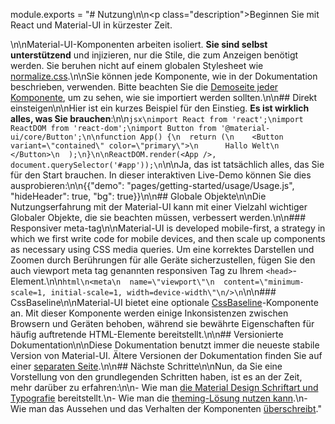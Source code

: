 module.exports = "# Nutzung\n\n<p class=\"description\">Beginnen Sie mit React und Material-UI in kürzester Zeit.</p>\n\nMaterial-UI-Komponenten arbeiten isoliert. **Sie sind selbst unterstützend** und injizieren, nur die Stile, die zum Anzeigen benötigt werden. Sie beruhen nicht auf einem globalen Stylesheet wie [normalize.css](https://github.com/necolas/normalize.css/).\n\nSie können jede Komponente, wie in der Dokumentation beschrieben, verwenden. Bitte beachten Sie die [Demoseite jeder Komponente](/components/buttons/), um zu sehen, wie sie importiert werden sollten.\n\n## Direkt einsteigen\n\nHier ist ein kurzes Beispiel für den Einstieg. **Es ist wirklich alles, was Sie brauchen**:\n\n```jsx\nimport React from 'react';\nimport ReactDOM from 'react-dom';\nimport Button from '@material-ui/core/Button';\n\nfunction App() {\n  return (\n    <Button variant=\"contained\" color=\"primary\">\n      Hallo Welt\n    </Button>\n  );\n}\n\nReactDOM.render(<App />, document.querySelector('#app'));\n```\n\nJa, das ist tatsächlich alles, das Sie für den Start brauchen. In dieser interaktiven Live-Demo können Sie dies ausprobieren:\n\n{{\"demo\": \"pages/getting-started/usage/Usage.js\", \"hideHeader\": true, \"bg\": true}}\n\n## Globale Objekte\n\nDie Nutzungserfahrung mit der Material-UI kann mit einer Vielzahl wichtiger Globaler Objekte, die sie beachten müssen, verbessert werden.\n\n### Responsiver meta-tag\n\nMaterial-UI is developed mobile-first, a strategy in which we first write code for mobile devices, and then scale up components as necessary using CSS media queries. Um eine korrektes Darstellen und Zoomen durch Berührungen für alle Geräte sicherzustellen, fügen Sie den auch viewport meta tag genannten responsiven Tag zu Ihrem `<head>`-Element.\n\n```html\n<meta\n  name=\"viewport\"\n  content=\"minimum-scale=1, initial-scale=1, width=device-width\"\n/>\n```\n\n### CssBaseline\n\nMaterial-UI bietet eine optionale [CssBaseline](/components/css-baseline/)-Komponente an. Mit dieser Komponente werden einige Inkonsistenzen zwischen Browsern und Geräten behoben, während sie bewährte Eigenschaften für häufig auftretende HTML-Elemente bereitstellt.\n\n## Versionierte Dokumentation\n\nDiese Dokumentation benutzt immer die neueste stabile Version von Material-UI. Ältere Versionen der Dokumentation finden Sie auf einer [separaten Seite](https://material-ui.com/versions/).\n\n## Nächste Schritte\n\nNun, da Sie eine Vorstellung von den grundlegenden Schritten haben, ist es an der Zeit, mehr darüber zu erfahren:\n\n- Wie man [die Material Design Schriftart und Typografie](/components/typography/) bereitstellt.\n- Wie man die [theming-Lösung nutzen kann](/customization/theming/).\n- Wie man das Aussehen und das Verhalten der Komponenten [überschreibt](/customization/components/)."